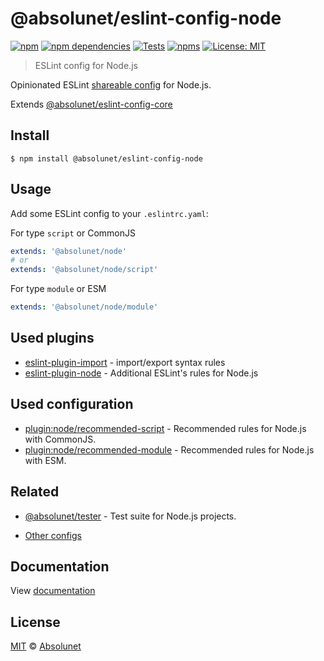 # @absolunet/eslint-config-node

[![npm][npm-badge]][npm-url]
[![npm dependencies][dependencies-badge]][dependencies-url]
[![Tests][tests-badge]][tests-url]
[![npms][npms-badge]][npms-url]
[![License: MIT][license-badge]][license-url]


> ESLint config for Node.js

Opinionated ESLint [shareable config](https://eslint.org/docs/developer-guide/shareable-configs.html) for Node.js.

Extends [@absolunet/eslint-config-core](https://github.com/absolunet/eslint-config)


## Install

```
$ npm install @absolunet/eslint-config-node
```


## Usage

Add some ESLint config to your `.eslintrc.yaml`:

For type `script` or CommonJS
```yaml
extends: '@absolunet/node'
# or
extends: '@absolunet/node/script'
```

For type `module` or ESM
```yaml
extends: '@absolunet/node/module'
```

## Used plugins

- [eslint-plugin-import](https://github.com/benmosher/eslint-plugin-import) - import/export syntax rules
- [eslint-plugin-node](https://github.com/mysticatea/eslint-plugin-node) - Additional ESLint's rules for Node.js



## Used configuration

- [plugin:node/recommended-script](https://github.com/mysticatea/eslint-plugin-node#-configs) - Recommended rules for Node.js with CommonJS.
- [plugin:node/recommended-module](https://github.com/mysticatea/eslint-plugin-node#-configs) - Recommended rules for Node.js with ESM.


## Related

- [@absolunet/tester](https://github.com/absolunet/node-tester) - Test suite for Node.js projects.

- [Other configs](https://github.com/absolunet/eslint-config)


## Documentation

View [documentation](https://documentation.absolunet.com/eslint-config/node)


## License
[MIT](LICENSE) © [Absolunet](https://absolunet.com)




[npm-badge]:          https://img.shields.io/npm/v/@absolunet/eslint-config-node?style=flat-square
[dependencies-badge]: https://img.shields.io/david/absolunet/eslint-config?path=packages/node&style=flat-square
[tests-badge]:        https://img.shields.io/github/workflow/status/absolunet/eslint-config/tests/production?label=tests&style=flat-square
[npms-badge]:         https://badges.npms.io/%40absolunet%2Feslint-config-node.svg?style=flat-square
[license-badge]:      https://img.shields.io/badge/license-MIT-green?style=flat-square

[npm-url]:          https://www.npmjs.com/package/@absolunet/eslint-config-node
[dependencies-url]: https://david-dm.org/absolunet/eslint-config?path=packages/node
[tests-url]:        https://github.com/absolunet/eslint-config/actions?query=workflow%3Atests+branch%3Aproduction
[npms-url]:         https://npms.io/search?q=%40absolunet%2Feslint-config-node
[license-url]:      https://opensource.org/licenses/MIT
